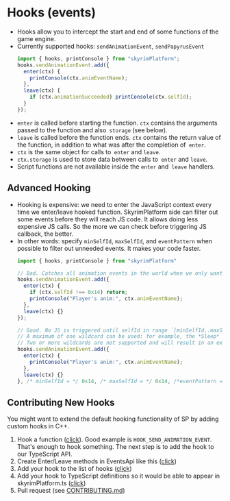 # Hooks (events)

- Hooks allow you to intercept the start and end of some functions of the game engine.
- Currently supported hooks: `sendAnimationEvent`, `sendPapyrusEvent`
  ```typescript
  import { hooks, printConsole } from "skyrimPlatform";
  hooks.sendAnimationEvent.add({
    enter(ctx) {
      printConsole(ctx.animEventName);
    },
    leave(ctx) {
      if (ctx.animationSucceeded) printConsole(ctx.selfId);
    }
  });
  ```
- `enter` is called before starting the function. `ctx` contains the arguments passed to the function and also` storage` (see below).
- `leave` is called before the function ends. `ctx` contains the return value of the function, in addition to what was after the completion of` enter`.
- `ctx` is the same object for calls to` enter` and `leave`.
- `ctx.storage` is used to store data between calls to` enter` and `leave`.
- Script functions are not available inside the `enter` and` leave` handlers.

## Advanced Hooking

- Hooking is expensive: we need to enter the JavaScript context every time we enter/leave hooked function. SkyrimPlatform side can filter out some events before they will reach JS code. It allows doing less expensive JS calls. So the more we can check before triggering JS callback, the better.
- In other words: specify `minSelfId`, `maxSelfId`, and `eventPattern` when possible to filter out unneeded events. It makes your code faster.
  ```typescript
  import { hooks, printConsole } from "skyrimPlatform"

  // Bad. Catches all animation events in the world when we only want to catch events from the player character.
  hooks.sendAnimationEvent.add({
    enter(ctx) {
      if (ctx.selfId !== 0x14) return;
      printConsole("Player's anim:", ctx.animEventName);
    },
    leave(ctx) {}
  });

  // Good. No JS is triggered until selfId in range `[minSelfId..maxSelfId]` found and event name matches `"*"` wildcard.
  // A maximum of one wildcard can be used: for example, the *Sleep* pattern won't work.
  // Two or more wildcards are not supported and will result in an exception.
  hooks.sendAnimationEvent.add({
    enter(ctx) {
      printConsole("Player's anim:", ctx.animEventName);
    },
    leave(ctx) {}
  }, /* minSelfId = */ 0x14, /* maxSelfId = */ 0x14, /*eventPattern = */ "*");
  ```

## Contributing New Hooks

You might want to extend the default hooking functionality of SP by adding custom hooks in C++.

1) Hook a function ([click](https://github.com/skyrim-multiplayer/skymp/blob/bf88abcc1922bbbfc12e177e522453f95eb60113/skyrim-platform/src/platform_se/skyrim_platform/FridaHooks.cpp)). Good example is `HOOK_SEND_ANIMATION_EVENT`. That's enough to hook something. The next step is to add the hook to our TypeScript API.
2) Create Enter/Leave methods in EventsApi like this ([click](https://github.com/skyrim-multiplayer/skymp/blob/bf88abcc1922bbbfc12e177e522453f95eb60113/skyrim-platform/src/platform_se/skyrim_platform/EventsApi.cpp#L354))
3) Add your hook to the list of hooks ([click](https://github.com/skyrim-multiplayer/skymp/blob/bf88abcc1922bbbfc12e177e522453f95eb60113/skyrim-platform/src/platform_se/skyrim_platform/EventsApi.cpp#L411))
4) Add your hook to TypeScript definitions so it would be able to appear in skyrimPlatform.ts ([click](https://github.com/skyrim-multiplayer/skymp/blob/bf88abcc1922bbbfc12e177e522453f95eb60113/skyrim-platform/src/platform_se/codegen/convert-files/Definitions.txt#L538))
5) Pull request (see [CONTRIBUTING.md](https://github.com/skyrim-multiplayer/skymp/blob/main/CONTRIBUTING.md))
